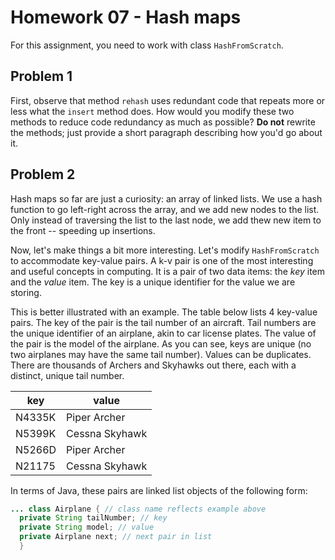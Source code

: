 # Homework 07 - Hash maps

For this assignment, you need to work with class `HashFromScratch`.

## Problem 1
First, observe that method `rehash` uses redundant code that repeats more or less what the `insert` method does. How would you modify these two methods to reduce code redundancy as much as possible? **Do not** rewrite the methods; just provide a short paragraph describing how you'd go about it.

## Problem 2
Hash maps so far are just a curiosity: an array of linked lists. We use a hash function to go left-right across the array, and we add new nodes to the list. Only instead of traversing the list to the last node, we add thew new item to the front -- speeding up insertions.

Now, let's make things a bit more interesting. Let's modify `HashFromScratch` to accommodate key-value pairs. A k-v pair is one of the most interesting and useful concepts in computing. It is a pair of two data items: the *key* item and the *value* item. The key is a unique identifier for the value we are storing. 

This is better illustrated with an example. The table below lists 4 key-value pairs. The key of the pair is the tail number of an aircraft. Tail numbers are the unique identifier of an airplane, akin to car license plates. The value of the pair is the model of the airplane. As you can see, keys are unique (no two airplanes may have the same tail number). Values can be duplicates. There are thousands of Archers and Skyhawks out there, each with a distinct, unique tail number.

| key    | value |
| ------ | -------------- |
| N4335K | Piper Archer   |
| N5399K | Cessna Skyhawk |
| N5266D | Piper Archer   |
| N21175 | Cessna Skyhawk |

In terms of Java, these pairs are linked list objects of the following form:

```java
... class Airplane { // class name reflects example above
  private String tailNumber; // key
  private String model; // value
  private Airplane next; // next pair in list
  }
```


